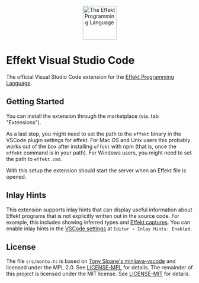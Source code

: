 <p align="center" >
    <img src="https://github.com/effekt-lang/effekt/assets/408265/abacd306-912a-480e-b930-7f1373657641" height="91px"
    alt="The Effekt Programming Language"
    title="The Effekt Programming Language">
</p>

# Effekt Visual Studio Code

The official Visual Studio Code extension for the [Effekt Programming Language](effekt-lang.org).

## Getting Started
You can install the extension through the marketplace (via. tab "Extensions").


As a last step, you might need to set the path to the `effekt` binary in the VSCode plugin settings for effekt.
For Mac OS and Unix users this probably works out of the box after installing `effekt` with npm (that is, once the `effekt` command is in your path). For Windows users, you might need to set the path to `effekt.cmd`.

With this setup the extension should start the server when an Effekt file is opened.

## Inlay Hints

This extension supports inlay hints that can display useful information about Effekt programs that is not explicitly written out in the source code.
For example, this includes showing inferred types and [Effekt captures](https://effekt-lang.org/tour/captures).
You can enable inlay hints in the [VSCode settings](vscode://settings/editor.inlayHints.enabled) at `Editor › Inlay Hints: Enabled`.

## License

The file `src/monto.ts` is based on [Tony Sloane's minijava-vscode](https://github.com/inkytonik/minijava-vscode/) and licensed under the MPL 2.0. See [LICENSE-MPL](LICENSE-MPL) for details.
The remainder of this project is licensed under the MIT license. See [LICENSE-MIT](LICENSE-MIT) for details.
